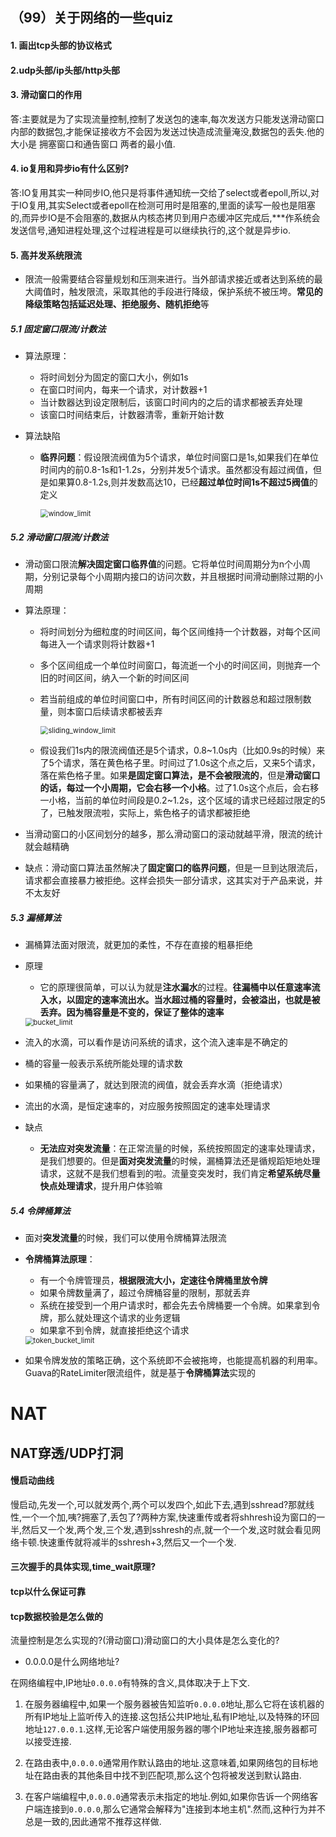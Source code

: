 ## （99）关于网络的一些quiz

#### 1. 画出tcp头部的协议格式

#### 2.udp头部/ip头部/http头部

#### 3. 滑动窗口的作用
答:主要就是为了实现流量控制,控制了发送包的速率,每次发送方只能发送滑动窗口内部的数据包,才能保证接收方不会因为发送过快造成流量淹没,数据包的丢失.他的大小是 拥塞窗口和通告窗口 两者的最小值.

#### 4. io复用和异步io有什么区别?
答:IO复用其实一种同步IO,他只是将事件通知统一交给了select或者epoll,所以,对于IO复用,其实Select或者epoll在检测可用时是阻塞的,里面的读写一般也是阻塞的,而异步IO是不会阻塞的,数据从内核态拷贝到用户态缓冲区完成后,***作系统会发送信号,通知进程处理,这个过程进程是可以继续执行的,这个就是异步io.

#### 5. 高并发系统限流

* 限流一般需要结合容量规划和压测来进行。当外部请求接近或者达到系统的最大阈值时，触发限流，采取其他的手段进行降级，保护系统不被压垮。**常见的降级策略包括延迟处理、拒绝服务、随机拒绝**等

##### 5.1 固定窗口限流/计数法

* 算法原理：
  * 将时间划分为固定的窗口大小，例如1s
  * 在窗口时间内，每来一个请求，对计数器+1
  * 当计数器达到设定限制后，该窗口时间内的之后的请求都被丢弃处理
  * 该窗口时间结束后，计数器清零，重新开始计数

* 算法缺陷

  * **临界问题**：假设限流阀值为5个请求，单位时间窗口是1s,如果我们在单位时间内的前0.8-1s和1-1.2s，分别并发5个请求。虽然都没有超过阀值，但是如果算0.8-1.2s,则并发数高达10，已经**超过单位时间1s不超过5阀值**的定义

    <img src="imgs/important_tech/window_limit.png" alt="window_limit" style="zoom:80%;" />


##### 5.2 滑动窗口限流/计数法

* 滑动窗口限流**解决固定窗口临界值**的问题。它将单位时间周期分为n个小周期，分别记录每个小周期内接口的访问次数，并且根据时间滑动删除过期的小周期

* 算法原理：

  * 将时间划分为细粒度的时间区间，每个区间维持一个计数器，对每个区间每进入一个请求则将计数器+1

  * 多个区间组成一个单位时间窗口，每流逝一个小的时间区间，则抛弃一个旧的时间区间，纳入一个新的时间区间

  * 若当前组成的单位时间窗口中，所有时间区间的计数器总和超过限制数量，则本窗口后续请求都被丢弃

    <img src="imgs/important_tech/sliding_window_limit.png" alt="sliding_window_limit" style="zoom:80%;" />

  * 假设我们1s内的限流阀值还是5个请求，0.8\~1.0s内（比如0.9s的时候）来了5个请求，落在黄色格子里。时间过了1.0s这个点之后，又来5个请求，落在紫色格子里。如果**是固定窗口算法，是不会被限流的**，但是**滑动窗口的话，每过一个小周期，它会右移一个小格**。过了1.0s这个点后，会右移一小格，当前的单位时间段是0.2~1.2s，这个区域的请求已经超过限定的5了，已触发限流啦，实际上，紫色格子的请求都被拒绝

* 当滑动窗口的小区间划分的越多，那么滑动窗口的滚动就越平滑，限流的统计就会越精确

* 缺点：滑动窗口算法虽然解决了**固定窗口的临界问题**，但是一旦到达限流后，请求都会直接暴力被拒绝。这样会损失一部分请求，这其实对于产品来说，并不太友好

##### 5.3 漏桶算法

* 漏桶算法面对限流，就更加的柔性，不存在直接的粗暴拒绝

* 原理

  * 它的原理很简单，可以认为就是**注水漏水**的过程。**往漏桶中以任意速率流入水，以固定的速率流出水。当水超过桶的容量时，会被溢出，也就是被丢弃。因为桶容量是不变的，保证了整体的速率**

  <img src="imgs/important_tech/bucket_limit.png" alt="bucket_limit" style="zoom:80%;" />

* 流入的水滴，可以看作是访问系统的请求，这个流入速率是不确定的

* 桶的容量一般表示系统所能处理的请求数

* 如果桶的容量满了，就达到限流的阀值，就会丢弃水滴（拒绝请求）

* 流出的水滴，是恒定速率的，对应服务按照固定的速率处理请求

* 缺点

  * **无法应对突发流量**：在正常流量的时候，系统按照固定的速率处理请求，是我们想要的。但是**面对突发流量**的时候，漏桶算法还是循规蹈矩地处理请求，这就不是我们想看到的啦。流量变突发时，我们肯定**希望系统尽量快点处理请求**，提升用户体验嘛

##### 5.4 令牌桶算法

* 面对**突发流量**的时候，我们可以使用令牌桶算法限流

* **令牌桶算法原理**：
  * 有一个令牌管理员，**根据限流大小，定速往令牌桶里放令牌**
  * 如果令牌数量满了，超过令牌桶容量的限制，那就丢弃
  * 系统在接受到一个用户请求时，都会先去令牌桶要一个令牌。如果拿到令牌，那么就处理这个请求的业务逻辑
  * 如果拿不到令牌，就直接拒绝这个请求

  <img src="imgs/important_tech/token_bucket_limit.png" alt="token_bucket_limit" style="zoom:80%;" />

* 如果令牌发放的策略正确，这个系统即不会被拖垮，也能提高机器的利用率。Guava的RateLimiter限流组件，就是基于**令牌桶算法**实现的


# NAT

## NAT穿透/UDP打洞






#### 慢启动曲线
慢启动,先发一个,可以就发两个,两个可以发四个,如此下去,遇到sshread?那就线性,一个一个加,咦?拥塞了,丢包了?两种方案,快速重传或者将shhresh设为窗口的一半,然后又一个发,两个发,三个发,遇到sshresh的点,就一个一个发,这时就会看见网络卡顿.快速重传就将减半的sshresh+3,然后又一个一个发.
#### 三次握手的具体实现,time_wait原理?
#### tcp以什么保证可靠 
#### tcp数据校验是怎么做的

流量控制是怎么实现的?(滑动窗口)滑动窗口的大小具体是怎么变化的?

* 0.0.0.0是什么网络地址?

在网络编程中,IP地址`0.0.0.0`有特殊的含义,具体取决于上下文.

1. 在服务器编程中,如果一个服务器被告知监听`0.0.0.0`地址,那么它将在该机器的所有IP地址上监听传入的连接.这包括公共IP地址,私有IP地址,以及特殊的环回地址`127.0.0.1`.这样,无论客户端使用服务器的哪个IP地址来连接,服务器都可以接受连接.

2. 在路由表中,`0.0.0.0`通常用作默认路由的地址.这意味着,如果网络包的目标地址在路由表的其他条目中找不到匹配项,那么这个包将被发送到默认路由.

3. 在客户端编程中,`0.0.0.0`通常表示未指定的地址.例如,如果你告诉一个网络客户端连接到`0.0.0.0`,那么它通常会解释为"连接到本地主机".然而,这种行为并不总是一致的,因此通常不推荐这样做.